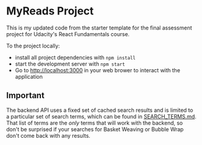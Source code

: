 # MyReads Project

This is my updated code from the starter template for the final assessment project for Udacity's React Fundamentals course.

To the project locally:

* install all project dependencies with `npm install`
* start the development server with `npm start`
* Go to [http://localhost:3000](http://localhost:3000) in your web brower to interact with the application

## Important

The backend API uses a fixed set of cached search results and is limited to a particular set of search terms, which can be found in [SEARCH_TERMS.md](SEARCH_TERMS.md). That list of terms are the _only_ terms that will work with the backend, so don't be surprised if your searches for Basket Weaving or Bubble Wrap don't come back with any results.
